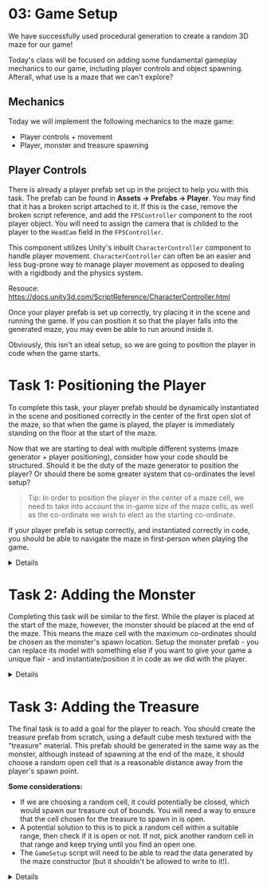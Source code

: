 # 03: Game Setup

We have successfully used procedural generation to create a random 3D maze for our game!

Today's class will be focused on adding some fundamental gameplay mechanics to our game, including player controls and object spawning. Afterall, what use is a maze that we can't explore?

## Mechanics

Today we will implement the following mechanics to the maze game:
- Player controls + movement
- Player, monster and treasure spawning

## Player Controls

There is already a player prefab set up in the project to help you with this task. The prefab can be found in **Assets -> Prefabs -> Player**. You may find that it has a broken script attached to it. If this is the case, remove the broken script reference, and add the `FPSController` component to the root player object. You will need to assign the camera that is childed to the player to the `HeadCam` field in the `FPSController`. 

This component utilizes Unity's inbuilt `CharacterController` component to handle player movement. `CharacterController` can often be an easier and less bug-prone way to manage player movement as opposed to dealing with a rigidbody and the physics system.

Resouce: <https://docs.unity3d.com/ScriptReference/CharacterController.html>

Once your player prefab is set up correctly, try placing it in the scene and running the game. If you can position it so that the player falls into the generated maze, you may even be able to run around inside it.

Obviously, this isn't an ideal setup, so we are going to position the player in code when the game starts.

# Task 1: Positioning the Player

To complete this task, your player prefab should be dynamically instantiated in the scene and positioned correctly in the center of the first open slot of the maze, so that when the game is played, the player is immediately standing on the floor at the start of the maze.

Now that we are starting to deal with multiple different systems (maze generator + player positioning), consider how your code should be structured. Should it be the duty of the maze generator to position the player? Or should there be some greater system that co-ordinates the level setup?

> Tip: In order to position the player in the center of a maze cell, we need to take into account the in-game size of the maze cells, as well as the co-ordinate we wish to elect as the starting co-ordinate.

If your player prefab is setup correctly, and instantiated correctly in code, you should be able to navigate the maze in first-person when playing the game.

<details>
<header>Solution Example</header>

Now that our code is growing more complex, we should consider how it is structured. The **Single Responsibility Principle** states that each class in our program should only be have one job. It doesn't really make sense that our maze generator should be performing other initialization tasks such as setting up the player, when all it should care about is creating the maze.

Create a class called `GameSetup` (or something along those lines, if you haven't already created a class to handle initialization). The class should look something like this: 


```csharp
using UnityEngine;

public class GameSetup: MonoBehaviour 
{
    [SerializeField] private int rows;
    [SerializeField] private int cols;

    [SerializeField] private MazeMeshGenerator mazeMeshGenerator;
    [SerializeField] private MazeConstructor mazeConstructor;

    public void Start() 
    {
        // Initialize our game state
        mazeConstructor.GenerateNewMaze(rows, cols);

        GeneratePlayer();
    }

    public void GeneratePlayer() 
    {
        int xCoord = 1;
        int zCoord = 1;
        Vector3 startPos = new Vector3(xCoord * mazeMeshGenerator.width, 1, zCoord * mazeMeshGenerator.width);
    
        // Obviously, this is overly verbose. We could simplify to:
        // Vector3 startPos = new Vector3(mazeMeshGenerator.width, 1, mazeMeshGenerator.width);
        // And get the same result. The point here is that we can multiply the maze cell co-ordinate with the mesh cell size to
        // get the world-space coordinate of any cell in our maze. This concept will come in handy for the next task.

        GameObject player = Instantiate(playerController, startPos, Quaternion.identity);
    }
}

```


</details>

# Task 2: Adding the Monster

Completing this task will be similar to the first. While the player is placed at the start of the maze, however, the monster should be placed at the end of the maze. This means the maze cell with the maximum co-ordinates should be chosen as the monster's spawn location. Setup the monster prefab - you can replace its model with something else if you want to give your game a unique flair - and instantiate/position it in code as we did with the player.

<details>
<header>Solution Example</header>

```csharp

public void Start() 
{
    // Initialize our game state
    mazeConstructor.GenerateNewMaze(rows, cols);

    GeneratePlayer();
    GenerateMonster();
}


public void GenerateMonster()
{
    // -1 would place the monster inside the final cell, which is closed. 
    // -2 places it in the first guaranteed open cell (assuming your maze has odd-numbered rows + cols)
    int xCoord = rows-2; 
    int zCoord = cols-2;
    Vector3 startPos = new Vector3(xCoord * mazeMeshGenerator.width, 0, zCoord * mazeMeshGenerator.width);
    GameObject newMonster = Instantiate(monster, startPos, Quaternion.identity);
}
```

</details>

# Task 3: Adding the Treasure

The final task is to add a goal for the player to reach. You should create the treasure prefab from scratch, using a default cube mesh textured with the "treasure" material. This prefab should be generated in the same way as the monster, although instead of spawning at the end of the maze, it should choose a random open cell that is a reasonable distance away from the player's spawn point.

**Some considerations:**
- If we are choosing a random cell, it could potentially be closed, which would spawn our treasure out of bounds. You will need a way to ensure that the cell chosen for the treasure to spawn in is open.
- A potential solution to this is to pick a random cell within a suitable range, then check if it is open or not. If not, pick another random cell in that range and keep trying until you find an open one.
- The `GameSetup` script will need to be able to read the data generated by the maze constructor (but it shouldn't be allowed to write to it!).


<details>
<header>Solution Example</header>

Assuming that you have setup a treasure prefab:

```csharp

public void Start() 
{
    // Initialize our game state
    mazeConstructor.GenerateNewMaze(rows, cols);

    GeneratePlayer();
    GenerateMonster();
    GenerateTreasure();
}


private void CreateTreasure()
{
    // Assuming that your maze is at least 6x6.
    int xCoord = UnityEngine.Random.Range(rows - 5, rows - 2);
    int zCoord = UnityEngine.Random.Range(cols - 5, cols - 2);

    // Keep trying random cells until we find an open one or we've tried 1000 times.
    int repeats = 0;
    while (mazeConstructor.Data[zCoord, xCoord] != 0 && repeats < 1000)
    {
        xCoord = UnityEngine.Random.Range(rows - 5, rows - 2);
        zCoord = UnityEngine.Random.Range(cols - 5, cols - 2);
        repeats++;
    }

    // Spawn the treasure.
    Vector3 treasurePosition = new Vector3(xCoord * mazeMeshGenerator.width, 0, zCoord * mazeMeshGenerator.width);
    GameObject treasure = Instantiate(treasurePrefab, treasurePosition, Quaternion.identity);
}
```

</details>